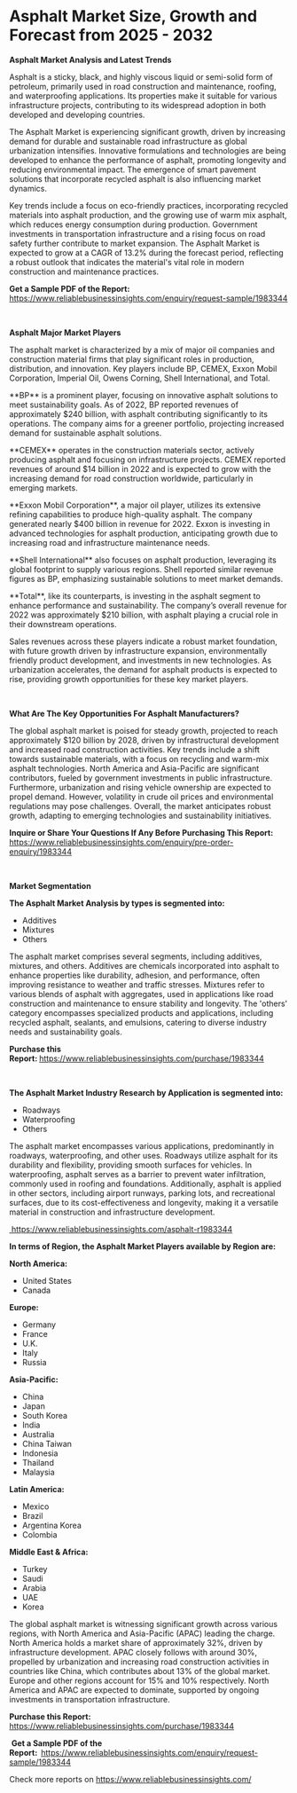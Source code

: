 <p><h1>Asphalt Market Size, Growth and Forecast from 2025 - 2032</h1></p><p><strong>Asphalt Market Analysis and Latest Trends</strong></p>
<p><p>Asphalt is a sticky, black, and highly viscous liquid or semi-solid form of petroleum, primarily used in road construction and maintenance, roofing, and waterproofing applications. Its properties make it suitable for various infrastructure projects, contributing to its widespread adoption in both developed and developing countries.</p><p>The Asphalt Market is experiencing significant growth, driven by increasing demand for durable and sustainable road infrastructure as global urbanization intensifies. Innovative formulations and technologies are being developed to enhance the performance of asphalt, promoting longevity and reducing environmental impact. The emergence of smart pavement solutions that incorporate recycled asphalt is also influencing market dynamics.</p><p>Key trends include a focus on eco-friendly practices, incorporating recycled materials into asphalt production, and the growing use of warm mix asphalt, which reduces energy consumption during production. Government investments in transportation infrastructure and a rising focus on road safety further contribute to market expansion. The Asphalt Market is expected to grow at a CAGR of 13.2% during the forecast period, reflecting a robust outlook that indicates the material's vital role in modern construction and maintenance practices.</p></p>
<p><strong>Get a Sample PDF of the Report:&nbsp;</strong> <a href="https://www.reliablebusinessinsights.com/enquiry/request-sample/1983344?utm_campaign=2319&utm_medium=2&utm_source=Github&utm_content=ia&utm_term=01042025&utm_id=asphalt">https://www.reliablebusinessinsights.com/enquiry/request-sample/1983344</a></p>
<p>&nbsp;</p>
<p><strong>Asphalt Major Market Players</strong></p>
<p><p>The asphalt market is characterized by a mix of major oil companies and construction material firms that play significant roles in production, distribution, and innovation. Key players include BP, CEMEX, Exxon Mobil Corporation, Imperial Oil, Owens Corning, Shell International, and Total.</p><p>**BP** is a prominent player, focusing on innovative asphalt solutions to meet sustainability goals. As of 2022, BP reported revenues of approximately $240 billion, with asphalt contributing significantly to its operations. The company aims for a greener portfolio, projecting increased demand for sustainable asphalt solutions.</p><p>**CEMEX** operates in the construction materials sector, actively producing asphalt and focusing on infrastructure projects. CEMEX reported revenues of around $14 billion in 2022 and is expected to grow with the increasing demand for road construction worldwide, particularly in emerging markets.</p><p>**Exxon Mobil Corporation**, a major oil player, utilizes its extensive refining capabilities to produce high-quality asphalt. The company generated nearly $400 billion in revenue for 2022. Exxon is investing in advanced technologies for asphalt production, anticipating growth due to increasing road and infrastructure maintenance needs.</p><p>**Shell International** also focuses on asphalt production, leveraging its global footprint to supply various regions. Shell reported similar revenue figures as BP, emphasizing sustainable solutions to meet market demands.</p><p>**Total**, like its counterparts, is investing in the asphalt segment to enhance performance and sustainability. The company’s overall revenue for 2022 was approximately $210 billion, with asphalt playing a crucial role in their downstream operations.</p><p>Sales revenues across these players indicate a robust market foundation, with future growth driven by infrastructure expansion, environmentally friendly product development, and investments in new technologies. As urbanization accelerates, the demand for asphalt products is expected to rise, providing growth opportunities for these key market players.</p></p>
<p>&nbsp;</p>
<p><strong>What Are The Key Opportunities For Asphalt Manufacturers?</strong></p>
<p><p>The global asphalt market is poised for steady growth, projected to reach approximately $120 billion by 2028, driven by infrastructural development and increased road construction activities. Key trends include a shift towards sustainable materials, with a focus on recycling and warm-mix asphalt technologies. North America and Asia-Pacific are significant contributors, fueled by government investments in public infrastructure. Furthermore, urbanization and rising vehicle ownership are expected to propel demand. However, volatility in crude oil prices and environmental regulations may pose challenges. Overall, the market anticipates robust growth, adapting to emerging technologies and sustainability initiatives.</p></p>
<p><strong>Inquire or Share Your Questions If Any Before Purchasing This Report:</strong> <a href="https://www.reliablebusinessinsights.com/enquiry/pre-order-enquiry/1983344?utm_campaign=2319&utm_medium=2&utm_source=Github&utm_content=ia&utm_term=01042025&utm_id=asphalt">https://www.reliablebusinessinsights.com/enquiry/pre-order-enquiry/1983344</a></p>
<p>&nbsp;</p>
<p><strong>Market Segmentation</strong></p>
<p><strong>The Asphalt Market Analysis by types is segmented into:</strong></p>
<p><ul><li>Additives</li><li>Mixtures</li><li>Others</li></ul></p>
<p><p>The asphalt market comprises several segments, including additives, mixtures, and others. Additives are chemicals incorporated into asphalt to enhance properties like durability, adhesion, and performance, often improving resistance to weather and traffic stresses. Mixtures refer to various blends of asphalt with aggregates, used in applications like road construction and maintenance to ensure stability and longevity. The 'others' category encompasses specialized products and applications, including recycled asphalt, sealants, and emulsions, catering to diverse industry needs and sustainability goals.</p></p>
<p><strong>Purchase this Report:&nbsp;</strong><a href="https://www.reliablebusinessinsights.com/purchase/1983344?utm_campaign=2319&utm_medium=2&utm_source=Github&utm_content=ia&utm_term=01042025&utm_id=asphalt">https://www.reliablebusinessinsights.com/purchase/1983344</a></p>
<p>&nbsp;</p>
<p><strong>The Asphalt Market Industry Research by Application is segmented into:</strong></p>
<p><ul><li>Roadways</li><li>Waterproofing</li><li>Others</li></ul></p>
<p><p>The asphalt market encompasses various applications, predominantly in roadways, waterproofing, and other uses. Roadways utilize asphalt for its durability and flexibility, providing smooth surfaces for vehicles. In waterproofing, asphalt serves as a barrier to prevent water infiltration, commonly used in roofing and foundations. Additionally, asphalt is applied in other sectors, including airport runways, parking lots, and recreational surfaces, due to its cost-effectiveness and longevity, making it a versatile material in construction and infrastructure development.</p></p>
<p><a href="https://www.reliablebusinessinsights.com/asphalt-r1983344?utm_campaign=2319&utm_medium=2&utm_source=Github&utm_content=ia&utm_term=01042025&utm_id=asphalt">&nbsp;https://www.reliablebusinessinsights.com/asphalt-r1983344</a></p>
<p><strong>In terms of Region, the Asphalt Market Players available by Region are:</strong></p>
<p>
    <p> <strong> North America: </strong>
        <ul>
            <li>United States</li>
            <li>Canada</li>
        </ul>
        </p> 
    <p> <strong> Europe: </strong>
        <ul>
            <li>Germany</li>
            <li>France</li>
            <li>U.K.</li>
            <li>Italy</li>
            <li>Russia</li>
        </ul>
        </p> 
    <p> <strong> Asia-Pacific: </strong>
        <ul>
            <li>China</li>
            <li>Japan</li>
            <li>South Korea</li>
            <li>India</li>
            <li>Australia</li>
            <li>China Taiwan</li>
            <li>Indonesia</li>
            <li>Thailand</li>
            <li>Malaysia</li>
        </ul>
        </p> 
    <p> <strong> Latin America: </strong>
        <ul>
            <li>Mexico</li>
            <li>Brazil</li>
            <li>Argentina Korea</li>
            <li>Colombia</li>
        </ul>
        </p> 
    <p> <strong> Middle East & Africa: </strong>
        <ul>
            <li>Turkey</li>
            <li>Saudi</li>
            <li>Arabia</li>
            <li>UAE</li>
            <li>Korea</li>
        </ul>
    </p>
    </p>
<p><p>The global asphalt market is witnessing significant growth across various regions, with North America and Asia-Pacific (APAC) leading the charge. North America holds a market share of approximately 32%, driven by infrastructure development. APAC closely follows with around 30%, propelled by urbanization and increasing road construction activities in countries like China, which contributes about 13% of the global market. Europe and other regions account for 15% and 10% respectively. North America and APAC are expected to dominate, supported by ongoing investments in transportation infrastructure.</p></p>
<p><strong>Purchase this Report: </strong><a href="https://www.reliablebusinessinsights.com/purchase/1983344?utm_campaign=2319&utm_medium=2&utm_source=Github&utm_content=ia&utm_term=01042025&utm_id=asphalt">https://www.reliablebusinessinsights.com/purchase/1983344</a></p>
<p>&nbsp;<strong>Get a Sample PDF of the Report:&nbsp;&nbsp;</strong><a href="https://www.reliablebusinessinsights.com/enquiry/request-sample/1983344?utm_campaign=2319&utm_medium=2&utm_source=Github&utm_content=ia&utm_term=01042025&utm_id=asphalt">https://www.reliablebusinessinsights.com/enquiry/request-sample/1983344</a></p>
<p><strong></strong></p>
<p>Check more reports on <a href="https://www.reliablebusinessinsights.com/?utm_campaign=2319&utm_medium=2&utm_source=Github&utm_content=ia&utm_term=01042025&utm_id=asphalt">https://www.reliablebusinessinsights.com/</a></p>